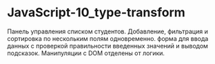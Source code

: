 # JavaScript-10_type-transform
Панель управления списком студентов. Добавление, фильтрация и сортировка по нескольким полям одновременно. форма для ввода данных с проверкой правильности введенных значений и выводом подсказок. Манипуляции с DOM отделены от логики. 
